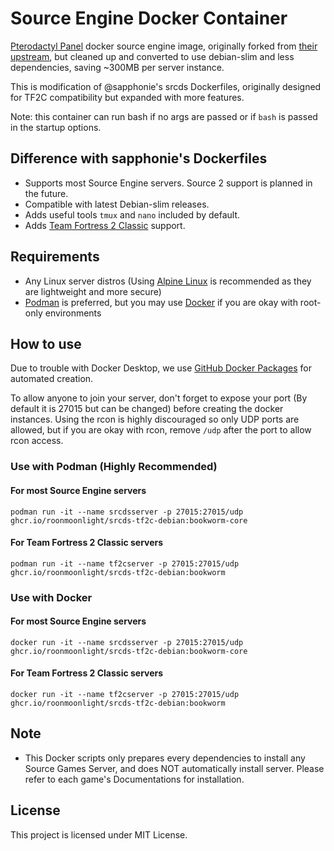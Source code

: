 # Source Engine Docker Container
[Pterodactyl Panel](https://pterodactyl.io/) docker source engine image, originally forked from [their upstream](https://github.com/parkervcp/images/tree/ubuntu/source), but cleaned up and converted to use debian-slim and less dependencies, saving ~300MB per server instance.

This is modification of @sapphonie's srcds Dockerfiles, originally designed for TF2C compatibility but expanded with more features.

Note: this container can run bash if no args are passed or if `bash` is passed in the startup options.

## Difference with sapphonie's Dockerfiles
* Supports most Source Engine servers. Source 2 support is planned in the future.
* Compatible with latest Debian-slim releases.
* Adds useful tools `tmux` and `nano` included by default.
* Adds [Team Fortress 2 Classic](https://tf2classic.com) support.

## Requirements
* Any Linux server distros (Using [Alpine Linux](https://www.alpinelinux.org/) is recommended as they are lightweight and more secure)
* [Podman](https://podman.io/) is preferred, but you may use [Docker](https://www.docker.com/) if you are okay with root-only environments

## How to use
Due to trouble with Docker Desktop, we use [GitHub Docker Packages](https://github.com/features/packages) for automated creation.

To allow anyone to join your server, don't forget to expose your port (By default it is 27015 but can be changed) before creating the docker instances. Using the rcon is highly discouraged so only UDP ports are allowed, but if you are okay with rcon, remove `/udp` after the port to allow rcon access.

### Use with Podman (Highly Recommended)
#### For most Source Engine servers
```
podman run -it --name srcdsserver -p 27015:27015/udp ghcr.io/roonmoonlight/srcds-tf2c-debian:bookworm-core
```

#### For Team Fortress 2 Classic servers
```
podman run -it --name tf2cserver -p 27015:27015/udp ghcr.io/roonmoonlight/srcds-tf2c-debian:bookworm
```

### Use with Docker
#### For most Source Engine servers
```
docker run -it --name srcdsserver -p 27015:27015/udp ghcr.io/roonmoonlight/srcds-tf2c-debian:bookworm-core
```

#### For Team Fortress 2 Classic servers
```
docker run -it --name tf2cserver -p 27015:27015/udp ghcr.io/roonmoonlight/srcds-tf2c-debian:bookworm
```

## Note
* This Docker scripts only prepares every dependencies to install any Source Games Server, and does NOT automatically install server. Please refer to each game's Documentations for installation.

## License
This project is licensed under MIT License.
